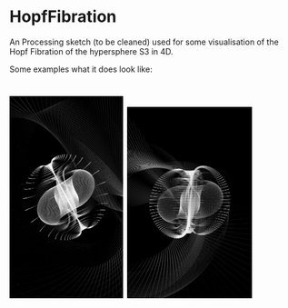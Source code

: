 # HopfFibration

An Processing sketch (to be cleaned) used for some visualisation of the Hopf Fibration of the hypersphere S3 in 4D.

Some examples what it does look like: 

# <img src="./Ex1.jpg" width="200">  <img src="./Ex3.jpg" width="220">  

